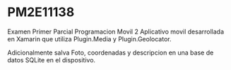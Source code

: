 # PM2E11138
Examen Primer Parcial Programacion Movil 2
Aplicativo movil desarrollada en Xamarin que utiliza Plugin.Media y Plugin.Geolocator. 

Adicionalmente salva Foto, coordenadas y descripcion en una base de datos SQLite en el dispositivo.



